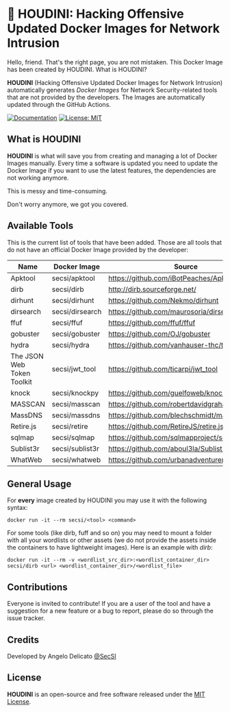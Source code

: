 # 🐳 HOUDINI: Hacking Offensive Updated Docker Images for Network Intrusion

Hello, friend. That's the right page, you are not mistaken. This Docker Image has been created by HOUDINI. What is HOUDINI?

**HOUDINI** (Hacking Offensive Updated Docker Images for Network Intrusion) automatically generates *Docker Images* for Network Security-related tools that are not provided by the developers. The Images are automatically updated through the GitHub Actions.

[![Documentation](https://img.shields.io/badge/Documentation-complete-green.svg?style=flat)](https://github.com/cybersecsi/HOUDINI/blob/main/README.md)
[![License: MIT](https://img.shields.io/badge/License-MIT-yellow.svg)](https://github.com/cybersecsi/HOUDINI/blob/main/LICENSE)

## What is HOUDINI
**HOUDINI** is what will save you from creating and managing a lot of Docker Images manually. Every time a software is updated you need to update the Docker Image if you want to use the latest features, the dependencies are not working anymore. 

This is messy and time-consuming. 

Don't worry anymore, we got you covered.

## Available Tools
This is the current list of tools that have been added. Those are all tools that do not have an official Docker Image provided by the developer:

| Name                       | Docker Image    | Source                                       |
|----------------------------|-----------------|----------------------------------------------|
| Apktool                    | secsi/apktool   | https://github.com/iBotPeaches/Apktool       |
| dirb                       | secsi/dirb      | http://dirb.sourceforge.net/                 |
| dirhunt                    | secsi/dirhunt   | https://github.com/Nekmo/dirhunt             |
| dirsearch                  | secsi/dirsearch | https://github.com/maurosoria/dirsearch      |
| ffuf                       | secsi/ffuf      | https://github.com/ffuf/ffuf                 |
| gobuster                   | secsi/gobuster  | https://github.com/OJ/gobuster               |
| hydra                      | secsi/hydra     | https://github.com/vanhauser-thc/thc-hydra   |
| The JSON Web Token Toolkit | secsi/jwt_tool  | https://github.com/ticarpi/jwt_tool          |
| knock                      | secsi/knockpy   | https://github.com/guelfoweb/knock           |
| MASSCAN                    | secsi/masscan   | https://github.com/robertdavidgraham/masscan |
| MassDNS                    | secsi/massdns   | https://github.com/blechschmidt/massdns      |
| Retire.js                  | secsi/retire    | https://github.com/RetireJS/retire.js        |
| sqlmap                     | secsi/sqlmap    | https://github.com/sqlmapproject/sqlmap      |
| Sublist3r                  | secsi/sublist3r | https://github.com/aboul3la/Sublist3r        |
| WhatWeb                    | secsi/whatweb   | https://github.com/urbanadventurer/WhatWeb   |

## General Usage
For **every** image created by HOUDINI you may use it with the following syntax:
```
docker run -it --rm secsi/<tool> <command>
```

For some tools (like dirb, fuff and so on) you may need to mount a folder with all your wordlists or other assets (we do not provide the assets inside the containers to have lightweight images). Here is an example with *dirb*:
```
docker run -it --rm -v <wordlist_src_dir>:<wordlist_container_dir> secsi/dirb <url> <wordlist_container_dir>/<wordlist_file>
```

## Contributions
Everyone is invited to contribute!
If you are a user of the tool and have a suggestion for a new feature or a bug to report, please do so through the issue tracker.

## Credits
Developed by Angelo Delicato [@SecSI](https://secsi.io)

## License
**HOUDINI** is an open-source and free software released under the [MIT License](/LICENSE).